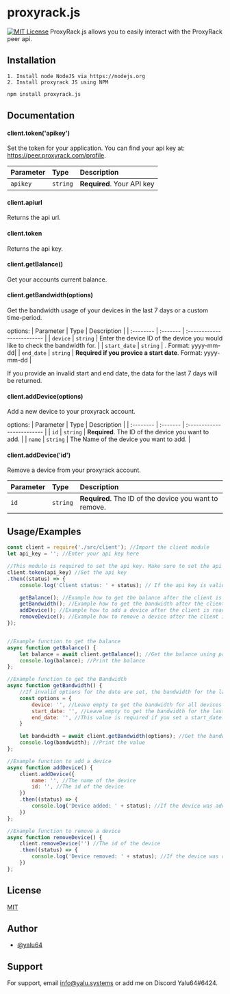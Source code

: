 
# proxyrack.js


[![MIT License](https://img.shields.io/badge/License-MIT-green.svg)](https://choosealicense.com/licenses/mit/)
ProxyRack.js allows you to easily interact with the ProxyRack peer api.





## Installation

    1. Install node NodeJS via https://nodejs.org
    2. Install proxyrack JS using NPM

```bash
npm install proxyrack.js
```
    

## Documentation

#### client.token('apikey')
Set the token for your application. You can find your api key at: https://peer.proxyrack.com/profile.

| Parameter | Type     | Description                |
| :-------- | :------- | :------------------------- |
| `apikey` | `string` | **Required**. Your API key |


#### client.apiurl
Returns the api url.

#### client.token
Returns the api key.

#### client.getBalance()
Get your accounts current balance.

#### client.getBandwidth(options)
Get the bandwidth usage of your devices in the last 7 days or a custom time-period.

options: 
| Parameter | Type     | Description                |
| :-------- | :------- | :------------------------- |
| `device` | `string` | Enter the device ID of the device you would like to check the bandwidth for. |
| `start_date` | `string` | . Format: yyyy-mm-dd|
| `end_date` | `string` | **Required if you provice a start date**. Format: yyyy-mm-dd |

If you provide an invalid start and end date, the data for the last 7 days will be returned.


#### client.addDevice(options)
Add a new device to your proxyrack account. 

options:
| Parameter | Type     | Description                |
| :-------- | :------- | :------------------------- |
| `id` | `string` | **Required**. The ID of the device you want to add. |
| `name` | `string` | The Name of the device you want to add. |


#### client.addDevice('id')
Remove a device from your proxyrack account. 

| Parameter | Type     | Description                |
| :-------- | :------- | :------------------------- |
| `id` | `string` | **Required**. The ID of the device you want to remove. |










## Usage/Examples

```javascript
const client = require('./src/client'); //Import the client module
let api_key = ''; //Enter your api key here

//This module is required to set the api key. Make sure to set the api key using client.token(apikey) before using any other functions.
client.token(api_key) //Set the api key
.then((status) => {
    console.log('Client status: ' + status); // If the api key is valid, status will be true.

    getBalance(); //Example how to get the balance after the client is ready.
    getBandwidth(); //Example how to get the bandwidth after the client is ready.
    addDevice(); //Example how to add a device after the client is ready.
    removeDevice(); //Example how to remove a device after the client is ready.
});


//Example function to get the balance
async function getBalance() {
    let balance = await client.getBalance(); //Get the balance using proxyrack.js
    console.log(balance); //Print the balance
};

//Example function to get the Bandwidth
async function getBandwidth() {
    //If invalid options for the date are set, the bandwidth for the last 7 days will be returned. Check the github page for more information.
    const options = {
        device: '', //Leave empty to get the bandwidth for all devices or enter the device id to get the bandwidth for a specific device.
        start_date: '', //Leave empty to get the bandwidth for the last 7 days or enter a date in the format YYYY-MM-DD to get the bandwidth for a specific timeperiod.
        end_date: '', //This value is required if you set a start_date. 
    }

    let bandwidth = await client.getBandwidth(options); //Get the bandwidth using proxyrack.js
    console.log(bandwidth); //Print the value
};

//Example function to add a device
async function addDevice() {
    client.addDevice({
        name: '', //The name of the device
        id: '', //The id of the device
    })
    .then((status) => {
        console.log('Device added: ' + status); //If the device was added successfully, status will be true.
    })
};

//Example function to remove a device
async function removeDevice() {
    client.removeDevice('') //The id of the device
    .then((status) => {
        console.log('Device removed: ' + status); //If the device was removed successfully, status will be true.
    })
};
```


## License

[MIT](https://choosealicense.com/licenses/mit/)


## Author

- [@yalu64](https://www.github.com/yalu64)


## Support

For support, email info@yalu.systems or add me on Discord Yalu64#6424.

